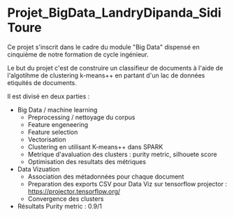 # Projet_BigData_LandryDipanda_SidiToure
Ce projet s'inscrit dans le cadre du module "Big Data" dispensé en cinquième de notre formation de cycle ingénieur.

Le but du projet c'est de construire un classifieur de documents à l'aide de l'algotihme de clustering k-means++ en partant d'un lac de données etiquités de documents.

Il est divisé en deux parties : 
- Big Data / machine learning 
    - Preprocessing / nettoyage du corpus
    - Feature engeneering
    - Feature selection
    - Vectorisation 
    - Clustering en utilisant K-means++ dans SPARK
    - Metrique d'avaluation des clusters : purity metric, silhouete score
    - Optimisation des resultats des métriques 
- Data Vizuation 
    - Association des métadonnées pour chaque document
    - Preparation des exports CSV pour Data Viz sur tensorflow projector : https://projector.tensorflow.org/
    - Convergence des clusters
- Résultats 
Purity metric : 0.9/1 
